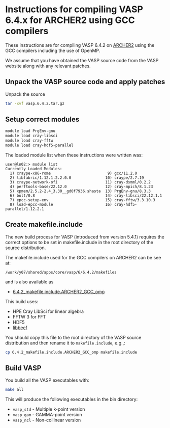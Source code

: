 Instructions for compiling VASP 6.4.x for ARCHER2 using GCC compilers
=====================================================================

These instructions are for compiling VASP 6.4.2 on
[ARCHER2](https://www.archer2.ac.uk)
using the GCC compilers including the use of OpenMP.

We assume that you have obtained the VASP source code from the VASP website
along with any relevant patches.

Unpack the VASP source code and apply patches
---------------------------------------------

Unpack the source

```bash
tar -xvf vasp.6.4.2.tar.gz
```

Setup correct modules
---------------------

```bash
module load PrgEnv-gnu
module load cray-libsci
module load cray-fftw
module load cray-hdf5-parallel
```

The loaded module list when these instructions were written was:

```
user@ln02:> module list
Currently Loaded Modules:
  1) craype-x86-rome                         9) gcc/11.2.0
  2) libfabric/1.12.1.2.2.0.0               10) craype/2.7.19
  3) craype-network-ofi                     11) cray-dsmml/0.2.2
  4) perftools-base/22.12.0                 12) cray-mpich/8.1.23
  5) xpmem/2.5.2-2.4_3.30__gd0f7936.shasta  13) PrgEnv-gnu/8.3.3
  6) bolt/0.8                               14) cray-libsci/22.12.1.1
  7) epcc-setup-env                         15) cray-fftw/3.3.10.3
  8) load-epcc-module                       16) cray-hdf5-parallel/1.12.2.1
```

Create makefile.include
-----------------------

The new build process for VASP (introduced from version 5.4.1) requires the
correct options to be set in makefile.include in the root directory of the
source distribution.

The makefile.include used for the GCC compilers on ARCHER2 can be see at:
```
/work/y07/shared/apps/core/vasp/6/6.4.2/makefiles
```
and is also available as
* [6.4.2_makefile.include.ARCHER2_GCC_omp](6.4.2_makefile.include.ARCHER2_GCC_omp)

This build uses:

* HPE Cray LibSci for linear algebra
* FFTW 3 for FFT
* HDF5
* [libbeef](../../libs/libbeef/)

You should copy this file to the root directory of the VASP source distribution
and then rename it to `makefile.include`, e.g.,:

```bash
cp 6.4.2_makefile.include.ARCHER2_GCC_omp makefile.include
```

Build VASP
----------

You build all the VASP executables with:

```bash
make all
```

This will produce the following executables in the bin directory:

* `vasp_std` - Multiple k-point version
* `vasp_gam` - GAMMA-point version
* `vasp_ncl` - Non-collinear version



